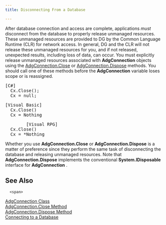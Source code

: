 ```yaml
---
title: Disconnecting From a Database

---
```


After database connection and access are complete, applications *must* disconnect from the database to properly release unmanaged resources. These unmanaged resources are provided to DG by the <span>Common Language Runtime (CLR)</span> for network access. In general, DG and the CLR will not release these unmanaged resources for you, and if not released, unexpected results, including loss of data, can occur. You must explicitly release unmanaged resources associated with **AdgConnection** objects using the [ AdgConnection.Close](adg-connection-class-close-method.html) or [AdgConnection.Dispose](adg-connection-class-dispose-method.html) methods. You should call one of these methods before the **AdgConnection** variable loses scope or is reassigned.
<pre><span class="lang">[C#]</span>
  Cx.Close();
  Cx = null;</pre>
<pre><span class="lang">[Visual Basic]</span>
  Cx.Close()
  Cx = Nothing</pre>
<pre class="prettyprint">        <span class="lang">[Visual RPG]</span>
  Cx.Close()
  Cx = *Nothing</pre>

Whether you use <span> **AdgConnection.Close** </span> or <span> **AdgConnection.Dispose** </span> is a matter of preference since they perform the same task of disconnecting the database and releasing unmanaged resources. Note that <span> **AdgConnection.Dispose** </span> implements the conventional <span> **System.IDisposable** </span> interface for **AdgConnection** . 
## See Also

      <span>
[AdgConnection Class](adg-connection-class.html)
      </span>
      <br />
[AdgConnection.Close Method](adg-connection-class-close-method.html)
      <br />
[AdgConnection.Dispose Method](adg-connection-class-dispose-method.html)
      <br />
[Connecting to a Database](connectingtoa-database.html)
      <br />

